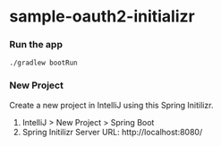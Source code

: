 # sample-oauth2-initializr

### Run the app

```
./gradlew bootRun
```

### New Project

Create a new project in IntelliJ using this Spring Initilizr.
1. IntelliJ > New Project > Spring Boot
2. Spring Initilizr Server URL: http://localhost:8080/
